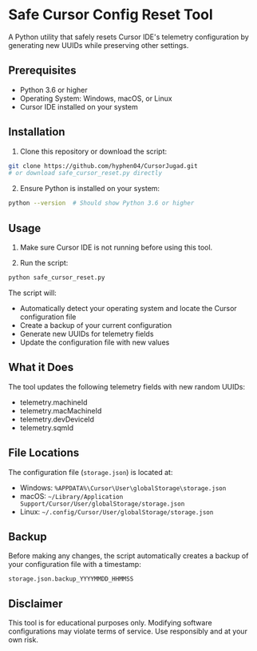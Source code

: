 # Safe Cursor Config Reset Tool

A Python utility that safely resets Cursor IDE's telemetry configuration by generating new UUIDs while preserving other settings.

## Prerequisites

- Python 3.6 or higher
- Operating System: Windows, macOS, or Linux
- Cursor IDE installed on your system

## Installation

1. Clone this repository or download the script:
```bash
git clone https://github.com/hyphen04/CursorJugad.git
# or download safe_cursor_reset.py directly
```

2. Ensure Python is installed on your system:
```bash
python --version  # Should show Python 3.6 or higher
```

## Usage

1. Make sure Cursor IDE is not running before using this tool.

2. Run the script:
```bash
python safe_cursor_reset.py
```

The script will:
- Automatically detect your operating system and locate the Cursor configuration file
- Create a backup of your current configuration
- Generate new UUIDs for telemetry fields
- Update the configuration file with new values

## What it Does

The tool updates the following telemetry fields with new random UUIDs:
- telemetry.machineId
- telemetry.macMachineId
- telemetry.devDeviceId
- telemetry.sqmId

## File Locations

The configuration file (`storage.json`) is located at:
- Windows: `%APPDATA%\Cursor\User\globalStorage\storage.json`
- macOS: `~/Library/Application Support/Cursor/User/globalStorage/storage.json`
- Linux: `~/.config/Cursor/User/globalStorage/storage.json`

## Backup

Before making any changes, the script automatically creates a backup of your configuration file with a timestamp:
```
storage.json.backup_YYYYMMDD_HHMMSS
```

## Disclaimer

This tool is for educational purposes only. Modifying software configurations may violate terms of service. Use responsibly and at your own risk.
